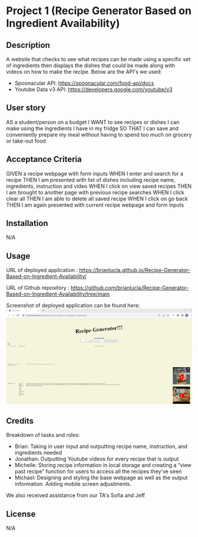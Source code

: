 # Project 1 (Recipe Generator Based on Ingredient Availability)
## Description
A website that checks to see what recipes can be made using a specific set of ingredients then displays the dishes that could be made along with videos on how to make the recipe. Below are the API's we used: 
- Spoonacular API: https://spoonacular.com/food-api/docs
- Youtube Data v3 API: https://developers.google.com/youtube/v3


## User story
AS  a student/person on a budget
I WANT to see recipes or dishes I can make using the ingredients I have in my fridge
SO THAT I can save and conveniently prepare my meal without having to spend too much on grocery or take-out food

## Acceptance Criteria
GIVEN a recipe webpage with form inputs
WHEN I enter and search for a recipe
THEN I am presented with list of dishes including recipe name, ingredients, instruction and video
WHEN I click on view saved recipes
THEN I am brought to another page with previous recipe searches
WHEN I click clear all
THEN I am able to delete all saved recipe
WHEN I click on go back
THEN I am again presented with current recipe webpage and form inputs

## Installation
N/A

## Usage
URL of deployed application : https://brianlucla.github.io/Recipe-Generator-Based-on-Ingredient-Availability/

URL of Github repository : https://github.com/brianlucla/Recipe-Generator-Based-on-Ingredient-Availability/tree/main

Screenshot of deployed application can be found here: ![alt text](./deployed%20screenshot.jpg)

## Credits
Breakdown of tasks and roles:
- Brian: Taking in user input and outputting recipe name, instruction, and ingredients needed
- Jonathan: Outputting Youtube videos for every recipe that is output
- Michelle: Storing recipe information in local storage and creating a “view past recipe” function for users to access all the recipes they’ve seen
- Michael: Designing and styling the base webpage as well as the output information. Adding mobile screen adjustments.

We also received assistance from our TA's Sofia and Jeff


## License
N/A
